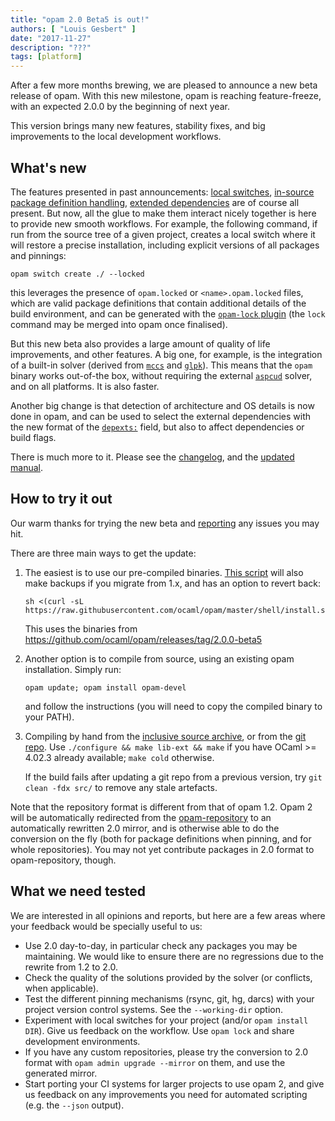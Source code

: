 ```yaml
---
title: "opam 2.0 Beta5 is out!"
authors: [ "Louis Gesbert" ]
date: "2017-11-27"
description: "???"
tags: [platform]
---
```


After a few more months brewing, we are pleased to announce a new beta release
of opam. With this new milestone, opam is reaching feature-freeze, with an
expected 2.0.0 by the beginning of next year.

This version brings many new features, stability fixes, and big improvements to
the local development workflows.

## What's new

The features presented in past announcements:
[local switches](http://opam.ocaml.org/blog/opam-local-switches/),
[in-source package definition handling](http://opam.ocaml.org/blog/opam-install-dir/),
[extended dependencies](http://opam.ocaml.org/blog/opam-extended-dependencies/)
are of course all present. But now, all the glue to make them interact nicely
together is here to provide new smooth workflows. For example, the following
command, if run from the source tree of a given project, creates a local switch
where it will restore a precise installation, including explicit versions of all
packages and pinnings:

```
opam switch create ./ --locked
```

this leverages the presence of `opam.locked` or `<name>.opam.locked` files,
which are valid package definitions that contain additional details of the build
environment, and can be generated with the
[`opam-lock` plugin](https://github.com/AltGr/opam-lock) (the `lock` command may
be merged into opam once finalised).

But this new beta also provides a large amount of quality of life improvements,
and other features. A big one, for example, is the integration of a built-in
solver (derived from [`mccs`](http://www.i3s.unice.fr/~cpjm/misc/mccs.html) and
[`glpk`](https://www.gnu.org/software/glpk/)). This means that the `opam` binary
works out-of-the box, without requiring the external
[`aspcud`](https://www.cs.uni-potsdam.de/wv/aspcud/) solver, and on all
platforms. It is also faster.

Another big change is that detection of architecture and OS details is now done
in opam, and can be used to select the external dependencies with the new format
of the [`depexts:`](http://opam.ocaml.org/doc/2.0/Manual.html#opamfield-depexts)
field, but also to affect dependencies or build flags.

There is much more to it. Please see the
[changelog](https://github.com/ocaml/opam/blob/2.0.0-beta5/CHANGES), and the
[updated manual](http://opam.ocaml.org/doc/2.0/Manual.html).

## How to try it out

Our warm thanks for trying the new beta and
[reporting](https://github.com/ocaml/opam/issues) any issues you may hit.

There are three main ways to get the update:

1. The easiest is to use our pre-compiled binaries.
   [This script](https://github.com/ocaml/opam/blob/master/shell/opam_installer.sh)
   will also make backups if you migrate from 1.x, and has an option to revert
   back:

    ```
    sh <(curl -sL https://raw.githubusercontent.com/ocaml/opam/master/shell/install.sh)
    ```

   This uses the binaries from https://github.com/ocaml/opam/releases/tag/2.0.0-beta5

2. Another option is to compile from source, using an existing opam
   installation. Simply run:

    ```
    opam update; opam install opam-devel
    ```

   and follow the instructions (you will need to copy the compiled binary to
   your PATH).

3. Compiling by hand from the
   [inclusive source archive](https://github.com/ocaml/opam/releases/download/2.0.0-beta5/opam-full-2.0.0-beta5.tar.gz),
   or from the [git repo](https://github.com/ocaml/opam/tree/2.0.0-beta5). Use
   `./configure && make lib-ext && make` if you have OCaml >= 4.02.3 already
   available; `make cold` otherwise.

   If the build fails after updating a git repo from a previous version, try
   `git clean -fdx src/` to remove any stale artefacts.

Note that the repository format is different from that of opam 1.2. Opam 2 will
be automatically redirected from the
[opam-repository](https://github.com/ocaml/opam-repository) to an automatically
rewritten 2.0 mirror, and is otherwise able to do the conversion on the fly
(both for package definitions when pinning, and for whole repositories). You may
not yet contribute packages in 2.0 format to opam-repository, though.

## What we need tested

We are interested in all opinions and reports, but here are a few areas where
your feedback would be specially useful to us:

- Use 2.0 day-to-day, in particular check any packages you may be maintaining.
  We would like to ensure there are no regressions due to the rewrite from 1.2
  to 2.0.
- Check the quality of the solutions provided by the solver (or conflicts, when
  applicable).
- Test the different pinning mechanisms (rsync, git, hg, darcs) with your
  project version control systems. See the `--working-dir` option.
- Experiment with local switches for your project (and/or `opam install DIR`).
  Give us feedback on the workflow. Use `opam lock` and share development
  environments.
- If you have any custom repositories, please try the conversion to 2.0 format
  with `opam admin upgrade --mirror` on them, and use the generated mirror.
- Start porting your CI systems for larger projects to use opam 2, and give us
  feedback on any improvements you need for automated scripting (e.g. the
  `--json` output).
